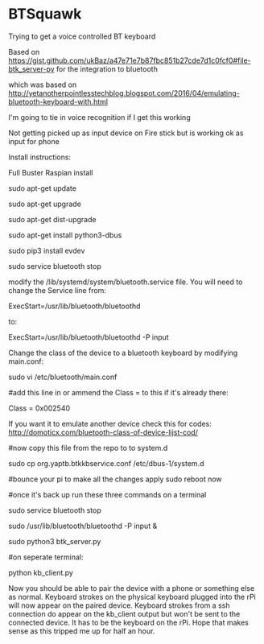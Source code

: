 # BTSquawk
Trying to get a voice controlled BT keyboard

Based on https://gist.github.com/ukBaz/a47e71e7b87fbc851b27cde7d1c0fcf0#file-btk_server-py for the integration to bluetooth

which was based on  http://yetanotherpointlesstechblog.blogspot.com/2016/04/emulating-bluetooth-keyboard-with.html

I'm going to tie in voice recognition if I get this working




Not getting picked up as input device on Fire stick but is working ok as input for phone


Install instructions:

Full Buster Raspian install

sudo apt-get update

sudo apt-get upgrade

sudo apt-get dist-upgrade

sudo apt-get install python3-dbus

sudo pip3 install evdev

sudo service bluetooth stop

modify the /lib/systemd/system/bluetooth.service file. You will need to change the Service line from:

ExecStart=/usr/lib/bluetooth/bluetoothd

to:

ExecStart=/usr/lib/bluetooth/bluetoothd -P input


Change the class of the device to a bluetooth keyboard by modifying main.conf:

sudo vi /etc/bluetooth/main.conf 

#add this line in or ammend the Class =  to this if it's already there:

Class = 0x002540

If you want it to emulate another device check this for codes:  http://domoticx.com/bluetooth-class-of-device-lijst-cod/

#now copy this file from the repo to to system.d

sudo cp org.yaptb.btkkbservice.conf /etc/dbus-1/system.d



#bounce your pi to make all the changes apply
sudo reboot now


#once it's back up run these three commands on a terminal


sudo service bluetooth stop

sudo /usr/lib/bluetooth/bluetoothd -P input &

sudo python3 btk_server.py

#on seperate terminal:

python kb_client.py 




Now you should be able to pair the device with a phone or something else as normal.  Keyboard strokes on the physical keyboard plugged into the rPi will now appear on the paired device.  Keyboard strokes from a ssh connection do appear on the kb_client output but won't be sent to the connected device.  It has to be the keyboard on the rPi.  Hope that makes sense as this tripped me up for half an hour.

